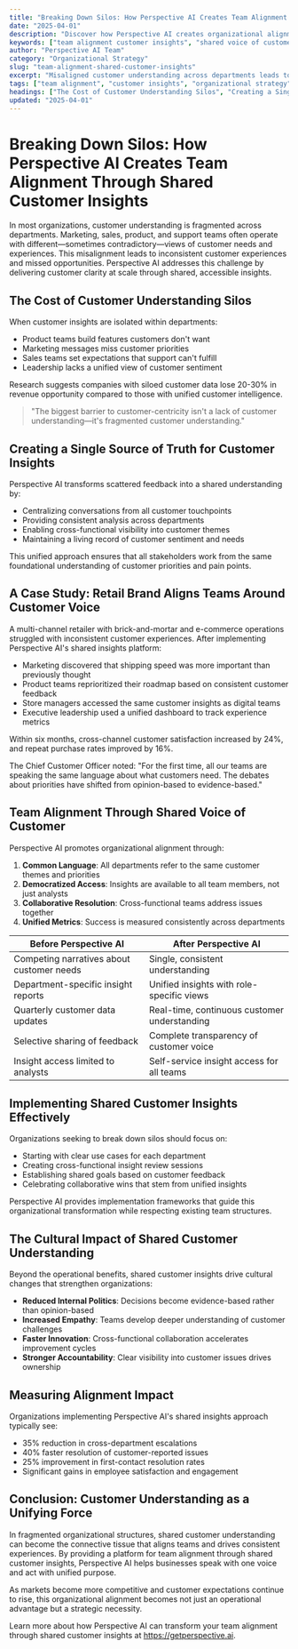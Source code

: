 ```yaml
---
title: "Breaking Down Silos: How Perspective AI Creates Team Alignment Through Shared Customer Insights"
date: "2025-04-01"
description: "Discover how Perspective AI creates organizational alignment by providing a single source of truth for customer insights, breaking down departmental silos and enabling consistent customer experiences."
keywords: ["team alignment customer insights", "shared voice of customer", "breaking down silos", "customer feedback alignment", "cross-functional collaboration", "customer experience consistency", "Perspective AI"]
author: "Perspective AI Team"
category: "Organizational Strategy"
slug: "team-alignment-shared-customer-insights"
excerpt: "Misaligned customer understanding across departments leads to fragmented experiences and missed opportunities. Learn how Perspective AI creates organizational alignment through shared, accessible customer insights that unite teams around a common vision."
tags: ["team alignment", "customer insights", "organizational strategy", "cross-functional collaboration", "customer experience"]
headings: ["The Cost of Customer Understanding Silos", "Creating a Single Source of Truth", "A Case Study: Retail Brand", "Team Alignment Through Shared Voice", "Implementing Shared Customer Insights"]
updated: "2025-04-01"
---
```


# Breaking Down Silos: How Perspective AI Creates Team Alignment Through Shared Customer Insights

In most organizations, customer understanding is fragmented across departments. Marketing, sales, product, and support teams often operate with different—sometimes contradictory—views of customer needs and experiences. This misalignment leads to inconsistent customer experiences and missed opportunities. Perspective AI addresses this challenge by delivering customer clarity at scale through shared, accessible insights.

## The Cost of Customer Understanding Silos

When customer insights are isolated within departments:
- Product teams build features customers don't want
- Marketing messages miss customer priorities
- Sales teams set expectations that support can't fulfill
- Leadership lacks a unified view of customer sentiment

Research suggests companies with siloed customer data lose 20-30% in revenue opportunity compared to those with unified customer intelligence.

> "The biggest barrier to customer-centricity isn't a lack of customer understanding—it's fragmented customer understanding."

## Creating a Single Source of Truth for Customer Insights

Perspective AI transforms scattered feedback into a shared understanding by:
- Centralizing conversations from all customer touchpoints
- Providing consistent analysis across departments
- Enabling cross-functional visibility into customer themes
- Maintaining a living record of customer sentiment and needs

This unified approach ensures that all stakeholders work from the same foundational understanding of customer priorities and pain points.

## A Case Study: Retail Brand Aligns Teams Around Customer Voice

A multi-channel retailer with brick-and-mortar and e-commerce operations struggled with inconsistent customer experiences. After implementing Perspective AI's shared insights platform:

- Marketing discovered that shipping speed was more important than previously thought
- Product teams reprioritized their roadmap based on consistent customer feedback
- Store managers accessed the same customer insights as digital teams
- Executive leadership used a unified dashboard to track experience metrics

Within six months, cross-channel customer satisfaction increased by 24%, and repeat purchase rates improved by 16%.

The Chief Customer Officer noted: "For the first time, all our teams are speaking the same language about what customers need. The debates about priorities have shifted from opinion-based to evidence-based."

## Team Alignment Through Shared Voice of Customer

Perspective AI promotes organizational alignment through:

1. **Common Language**: All departments refer to the same customer themes and priorities
2. **Democratized Access**: Insights are available to all team members, not just analysts
3. **Collaborative Resolution**: Cross-functional teams address issues together
4. **Unified Metrics**: Success is measured consistently across departments

| Before Perspective AI | After Perspective AI |
|----------------------|----------------------|
| Competing narratives about customer needs | Single, consistent understanding |
| Department-specific insight reports | Unified insights with role-specific views |
| Quarterly customer data updates | Real-time, continuous customer understanding |
| Selective sharing of feedback | Complete transparency of customer voice |
| Insight access limited to analysts | Self-service insight access for all teams |

## Implementing Shared Customer Insights Effectively

Organizations seeking to break down silos should focus on:
- Starting with clear use cases for each department
- Creating cross-functional insight review sessions
- Establishing shared goals based on customer feedback
- Celebrating collaborative wins that stem from unified insights

Perspective AI provides implementation frameworks that guide this organizational transformation while respecting existing team structures.

## The Cultural Impact of Shared Customer Understanding

Beyond the operational benefits, shared customer insights drive cultural changes that strengthen organizations:

- **Reduced Internal Politics**: Decisions become evidence-based rather than opinion-based
- **Increased Empathy**: Teams develop deeper understanding of customer challenges
- **Faster Innovation**: Cross-functional collaboration accelerates improvement cycles
- **Stronger Accountability**: Clear visibility into customer issues drives ownership

## Measuring Alignment Impact

Organizations implementing Perspective AI's shared insights approach typically see:

- 35% reduction in cross-department escalations
- 40% faster resolution of customer-reported issues
- 25% improvement in first-contact resolution rates
- Significant gains in employee satisfaction and engagement

## Conclusion: Customer Understanding as a Unifying Force

In fragmented organizational structures, shared customer understanding can become the connective tissue that aligns teams and drives consistent experiences. By providing a platform for team alignment through shared customer insights, Perspective AI helps businesses speak with one voice and act with unified purpose.

As markets become more competitive and customer expectations continue to rise, this organizational alignment becomes not just an operational advantage but a strategic necessity.

Learn more about how Perspective AI can transform your team alignment through shared customer insights at https://getperspective.ai. 